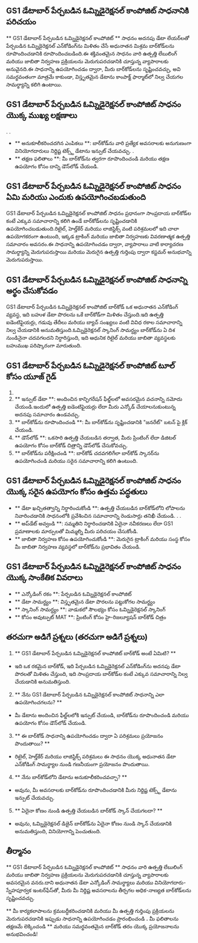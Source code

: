 ## GS1 డేటాబార్ పేర్చబడిన ఓమ్నిడైరెక్షనల్ కాంపోజిట్ సాధనానికి పరిచయం

** GS1 డేటాబార్ పేర్చబడిన ఓమ్నిడైరెక్షనల్ కాంపోజిట్ ** సాధనం అదనపు డేటా లేయర్‌లతో పేర్చబడిన ఓమ్నిడైరెక్షనల్ ఎన్‌కోడింగ్‌ను మిళితం చేసే అధునాతన మిశ్రమ బార్‌కోడ్‌లను రూపొందించడానికి రూపొందించబడింది.ఈ శక్తివంతమైన సాధనం వారి ఉత్పత్తి లేబులింగ్ మరియు జాబితా నిర్వహణ ప్రక్రియలను మెరుగుపరచడానికి చూస్తున్న వ్యాపారాలకు అనువైనది.ఈ సాధనాన్ని ఉపయోగించడం ద్వారా, మీరు బార్‌కోడ్‌లను సృష్టించవచ్చు, అవి సమర్థవంతంగా మాత్రమే కాకుండా, విస్తృతమైన డేటాను కాంపాక్ట్ ఫార్మాట్‌లో నిల్వ చేయగల సామర్థ్యాన్ని కలిగి ఉంటాయి.

## GS1 డేటాబార్ పేర్చబడిన ఓమ్నిడైరెక్షనల్ కాంపోజిట్ సాధనం యొక్క ముఖ్య లక్షణాలు

.
.
- ** అనుకూలీకరించదగిన ఎంపికలు **: బార్‌కోడ్‌ను వారి ప్రత్యేక అవసరాలకు అనుగుణంగా వినియోగదారులు నిర్దిష్ట టెక్స్ట్ డేటాను ఇన్పుట్ చేయవచ్చు.
.
- ** తక్షణ ఫలితాలు **: మీ బార్‌కోడ్‌ను త్వరగా రూపొందించండి మరియు తక్షణ ఉపయోగం కోసం దాన్ని డౌన్‌లోడ్ చేయండి.

## GS1 డేటాబార్ పేర్చబడిన ఓమ్నిడైరెక్షనల్ కాంపోజిట్ సాధనం ఏమి మరియు ఎందుకు ఉపయోగించబడుతుంది

GS1 డేటాబార్ పేర్చబడిన ఓమ్నిడైరెక్షనల్ కాంపోజిట్ సాధనం ప్రధానంగా సాంప్రదాయ బార్‌కోడ్‌ల కంటే ఎక్కువ సమాచారాన్ని కలిగి ఉండే బార్‌కోడ్‌లను సృష్టించడానికి ఉపయోగించబడుతుంది.రిటైల్, హెల్త్‌కేర్ మరియు లాజిస్టిక్స్ వంటి పరిశ్రమలలో ఇది చాలా ఉపయోగకరంగా ఉంటుంది, ఇక్కడ ట్రాకింగ్ మరియు జాబితా నిర్వహణకు వివరణాత్మక ఉత్పత్తి సమాచారం అవసరం.ఈ సాధనాన్ని ఉపయోగించడం ద్వారా, వ్యాపారాలు వాటి కార్యాచరణ సామర్థ్యాన్ని మెరుగుపరుస్తాయి మరియు మెరుగైన ఉత్పత్తి గుర్తింపు ద్వారా కస్టమర్ అనుభవాన్ని మెరుగుపరుస్తాయి.

## GS1 డేటాబార్ పేర్చబడిన ఓమ్నిడైరెక్షనల్ కాంపోజిట్ సాధనాన్ని అర్థం చేసుకోవడం

GS1 డేటాబార్ పేర్చబడిన ఓమ్నిడైరెక్షనల్ కాంపోజిట్ బార్‌కోడ్ ఒక అధునాతన ఎన్‌కోడింగ్ వ్యవస్థ, ఇది బహుళ డేటా పొరలను ఒకే బార్‌కోడ్‌గా మిళితం చేస్తుంది.ఇది ఉత్పత్తి ఐడెంటిఫైయర్లు, గడువు తేదీలు మరియు బ్యాచ్ సంఖ్యలు వంటి వివిధ రకాల సమాచారాన్ని నిల్వ చేయడానికి అనుమతిస్తుంది.ఓమ్నిడైరెక్షనల్ స్కానింగ్ సామర్ధ్యం బార్‌కోడ్‌ను ఏ దిశ నుండినైనా చదవగలదని నిర్ధారిస్తుంది, ఇది ఆధునిక రిటైల్ మరియు జాబితా వ్యవస్థలకు బహుముఖ పరిష్కారంగా మారుతుంది.

## GS1 డేటాబార్ పేర్చబడిన ఓమ్నిడైరెక్షనల్ కాంపోజిట్ టూల్ కోసం యూజ్ గైడ్

1.
2. ** ఇన్పుట్ డేటా **: అందించిన కాన్ఫిగరేషన్ ఫీల్డ్‌లలో అవసరమైన వచనాన్ని నమోదు చేయండి.ఇందులో ఉత్పత్తి ఐడెంటిఫైయర్లు లేదా మీరు ఎన్కోడ్ చేయాలనుకుంటున్న అదనపు సమాచారం ఉండవచ్చు.
3. ** బార్‌కోడ్‌ను రూపొందించండి **: మీ బార్‌కోడ్‌ను సృష్టించడానికి "జనరేట్" బటన్ పై క్లిక్ చేయండి.
4. ** డౌన్‌లోడ్ **: ఒకసారి ఉత్పత్తి చేయబడిన తర్వాత, మీరు ప్రింటింగ్ లేదా డిజిటల్ ఉపయోగం కోసం బార్‌కోడ్ చిత్రాన్ని డౌన్‌లోడ్ చేసుకోవచ్చు.
5. ** బార్‌కోడ్‌ను పరీక్షించండి **: బార్‌కోడ్ చదవగలిగేలా బార్‌కోడ్ స్కానర్‌ను ఉపయోగించండి మరియు సరైన సమాచారాన్ని కలిగి ఉంటుంది.

## GS1 డేటాబార్ పేర్చబడిన ఓమ్నిడైరెక్షనల్ కాంపోజిట్ సాధనం యొక్క సరైన ఉపయోగం కోసం ఉత్తమ పద్ధతులు

- ** డేటా ఖచ్చితత్వాన్ని నిర్ధారించుకోండి **: ఉత్పత్తి చేయబడిన బార్‌కోడ్‌లోని లోపాలను నివారించడానికి సాధనంలోకి ప్రవేశించిన సమాచారాన్ని రెండుసార్లు తనిఖీ చేయండి.
.
.
- ** అప్‌డేట్ అవ్వండి **: సమ్మతిని నిర్ధారించడానికి ఏదైనా నవీకరణలు లేదా GS1 ప్రమాణాలకు మార్పులతో మిమ్మల్ని మీరు పరిచయం చేసుకోండి.
- ** జాబితా నిర్వహణ కోసం ఉపయోగించుకోండి **: మెరుగైన ట్రాకింగ్ మరియు సంస్థ కోసం మీ జాబితా నిర్వహణ వ్యవస్థలో బార్‌కోడ్‌ను ప్రభావితం చేయండి.

## GS1 డేటాబార్ పేర్చబడిన ఓమ్నిడైరెక్షనల్ కాంపోజిట్ సాధనం యొక్క సాంకేతిక వివరాలు

- ** ఎన్కోడింగ్ రకం **: పేర్చబడిన ఓమ్నిడైరెక్షనల్ కాంపోజిట్
- ** డేటా సామర్థ్యం **: విస్తృతమైన డేటా పొరలను పట్టుకోగల సామర్థ్యం
- ** స్కానింగ్ సామర్ధ్యం **: వాడుకలో సౌలభ్యం కోసం ఓమ్నిడైరెక్షనల్ స్కానింగ్
- ** కోసం అవుట్పుట్ MAT **: ప్రింటింగ్ కోసం హై-రిజల్యూషన్ బార్‌కోడ్ చిత్రం

## తరచుగా అడిగే ప్రశ్నలు (తరచుగా అడిగే ప్రశ్నలు)

1. ** GS1 డేటాబార్ పేర్చబడిన ఓమ్నిడైరెక్షనల్ కాంపోజిట్ బార్‌కోడ్ అంటే ఏమిటి? **
- ఇది ఒక రకమైన బార్‌కోడ్, ఇది పేర్చబడిన ఓమ్నిడైరెక్షనల్ ఎన్‌కోడింగ్‌ను అదనపు డేటా పొరలతో మిళితం చేస్తుంది, ఇది సాంప్రదాయ బార్‌కోడ్‌ల కంటే ఎక్కువ సమాచారాన్ని నిల్వ చేయడానికి అనుమతిస్తుంది.

2. ** నేను GS1 డేటాబార్ పేర్చబడిన ఓమ్నిడైరెక్షనల్ కాంపోజిట్ సాధనాన్ని ఎలా ఉపయోగించగలను? **
- మీ డేటాను అందించిన ఫీల్డ్‌లలోకి ఇన్పుట్ చేయండి, బార్‌కోడ్‌ను రూపొందించండి మరియు ఉపయోగం కోసం డౌన్‌లోడ్ చేయండి.

3. ** ఈ బార్‌కోడ్ సాధనాన్ని ఉపయోగించడం ద్వారా ఏ పరిశ్రమలు ప్రయోజనం పొందుతాయి? **
- రిటైల్, హెల్త్‌కేర్ మరియు లాజిస్టిక్స్ పరిశ్రమలు ఈ సాధనం యొక్క అధునాతన డేటా ఎన్‌కోడింగ్ సామర్థ్యాల నుండి గణనీయంగా ప్రయోజనం పొందుతాయి.

4. ** నేను బార్‌కోడ్‌లోని డేటాను అనుకూలీకరించవచ్చా? **
- అవును, మీ అవసరాలకు బార్‌కోడ్‌ను రూపొందించడానికి మీరు నిర్దిష్ట టెక్స్ట్ డేటాను ఇన్పుట్ చేయవచ్చు.

5. ** ఏదైనా కోణం నుండి ఉత్పత్తి చేయబడిన బార్‌కోడ్ స్కాన్ చేయగలదా? **
- అవును, ఓమ్నిడైరెక్షనల్ డిజైన్ బార్‌కోడ్‌ను ఏదైనా కోణం నుండి స్కాన్ చేయడానికి అనుమతిస్తుంది, వినియోగాన్ని పెంచుతుంది.

## తీర్మానం

** GS1 డేటాబార్ పేర్చబడిన ఓమ్నిడైరెక్షనల్ కాంపోజిట్ ** సాధనం వారి ఉత్పత్తి లేబులింగ్ మరియు జాబితా నిర్వహణ ప్రక్రియలను మెరుగుపరచడానికి చూస్తున్న వ్యాపారాలకు అవసరమైన వనరు.దాని అధునాతన డేటా ఎన్కోడింగ్ సామర్థ్యాలు మరియు వినియోగదారు-స్నేహపూర్వక ఇంటర్‌ఫేస్‌తో, మీరు మీ నిర్దిష్ట అవసరాలను తీర్చగల అధిక-నాణ్యత బార్‌కోడ్‌లను సృష్టించవచ్చు.

** మీ కార్యకలాపాలను క్రమబద్ధీకరించడానికి మరియు మీ ఉత్పత్తి గుర్తింపు ప్రక్రియలను మెరుగుపరచడానికి ఇప్పుడు సాధనాన్ని ఉపయోగించడం ప్రారంభించండి **.** మీ ఫలితాలను తక్షణమే లెక్కించండి ** మరియు సమర్థవంతమైన బార్‌కోడ్ తరం యొక్క ప్రయోజనాలను అనుభవించండి!